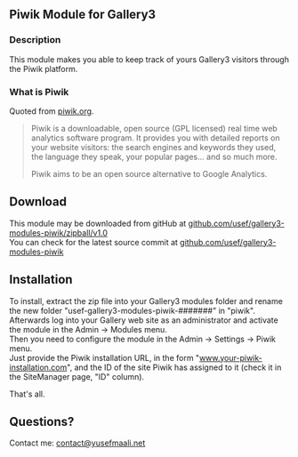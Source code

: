 Piwik Module for Gallery3
-------------------------

### Description
This module makes you able to keep track of yours Gallery3 visitors through the Piwik platform.

### What is Piwik
Quoted from [piwik.org](http://piwik.org).

> Piwik is a downloadable, open source (GPL licensed) real time web analytics software program.
> It provides you with detailed reports on your website visitors:
> the search engines and keywords they used, the language they speak, your popular pages... and so much more.
>
> Piwik aims to be an open source alternative to Google Analytics.


Download
--------
This module may be downloaded from gitHub at [github.com/usef/gallery3-modules-piwik/zipball/v1.0](http://github.com/usef/gallery3-modules-piwik/zipball/v1.0)   
You can check for the latest source commit at [github.com/usef/gallery3-modules-piwik](http://github.com/usef/gallery3-modules-piwik)


Installation
------------
To install, extract the zip file into your Gallery3 modules folder and rename the new folder "usef-gallery3-modules-piwik-#######" in "piwik".   
Afterwards log into your Gallery web site as an administrator and activate the module in the Admin -> Modules menu.   
Then you need to configure the module in the Admin -> Settings -> Piwik menu.   
Just provide the Piwik installation URL, in the form "www.your-piwik-installation.com", and the ID of the site Piwik has assigned to it (check it in the SiteManager page, "ID" column).   

That's all.


Questions?
---------
Contact me: contact@yusefmaali.net
